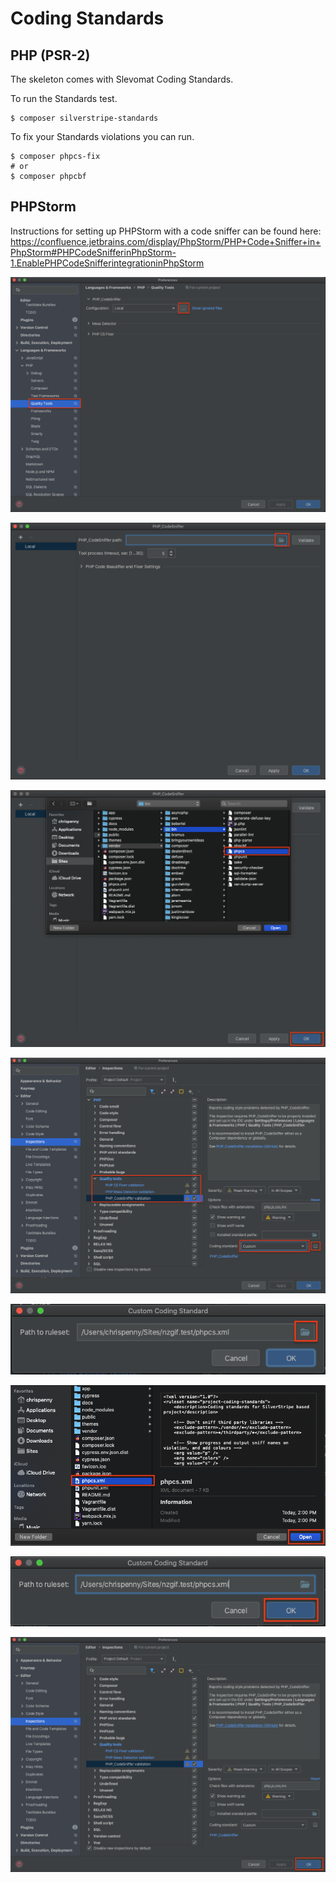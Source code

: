 # Coding Standards

## PHP (PSR-2)

The skeleton comes with Slevomat Coding Standards.

To run the Standards test.

```
$ composer silverstripe-standards
```

To fix your Standards violations you can run.

```
$ composer phpcs-fix
# or
$ composer phpcbf
```

## PHPStorm

Instructions for setting up PHPStorm with a code sniffer can be found here:
https://confluence.jetbrains.com/display/PhpStorm/PHP+Code+Sniffer+in+PhpStorm#PHPCodeSnifferinPhpStorm-1.EnablePHPCodeSnifferintegrationinPhpStorm

![](assets/phpstorm1.png)

![](assets/phpstorm2.png)

![](assets/phpstorm3.png)

![](assets/phpstorm4.png)

![](assets/phpstorm5.png)

![](assets/phpstorm6.png)

![](assets/phpstorm7.png)

![](assets/phpstorm8.png)
